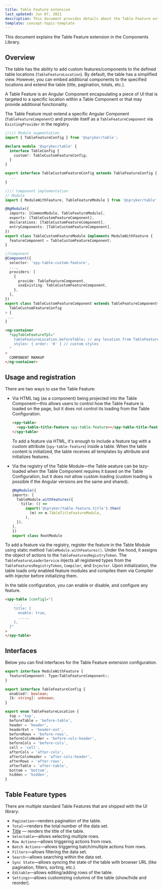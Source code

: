 ```yaml
---
title: Table Feature extension
last_updated: Jun 07, 2021
description: This document provides details about the Table Feature extension in the Components Library.
template: concept-topic-template
---
```


This document explains the Table Feature extension in the Components Library.

## Overview

The table has the ability to add custom features/components to the defined table locations (`TableFeatureLocation`). By default, the table has a simplified view. However, you can embed additional components to the specified locations and extend the table (title, pagination, totals, etc.).

A Table Feature is an Angular Component encapsulating a piece of UI that is targeted to a specific location within a Table Component or that may provide additional functionality.

The Table Feature must extend a specific Angular Component (`TableFeatureComponent`) and provide itself as a `TableFeatureComponent` via `ExistingProvider` in the registry.


```ts
///// Module augmentation
import { TableFeatureConfig } from '@spryker/table';

declare module '@spryker/table' {
  interface TableConfig {
    custom?: TableCustomFeatureConfig;
  }
}

export interface TableCustomFeatureConfig extends TableFeatureConfig {
  ...
}

//// Component implementation
// Module
import { ModuleWithFeature, TableFeatureModule } from '@spryker/table';

@NgModule({
  imports: [CommonModule, TableFeatureModule],
  exports: [TableCustomFeatureComponent],
  declarations: [TableCustomFeatureComponent],
  entryComponents: [TableCustomFeatureComponent],
})
export class TableCustomFeatureModule implements ModuleWithFeature {
  featureComponent = TableCustomFeatureComponent;
}

//Component
@Component({
  selector: 'spy-table-custom-feature',
  ...,
  providers: [
    {
      provide: TableFeatureComponent,
      useExisting: TableCustomFeatureComponent,
    },
  ],
})
export class TableCustomFeatureComponent extends TableFeatureComponent<
  TableCustomFeatureConfig
> {
 ...
}
```
```html
<ng-container
  *spyTableFeatureTpl="
    tableFeatureLocation.beforeTable; // any location from TableFeatureLocation
    styles: { order: '0' } // custom styles
  "
>
  COMPONENT MARKUP
</ng-container>
```

## Usage and registration

There are two ways to use the Table Feature:

- Via HTML tag (as a component) being projected into the Table Component—this allows users to control how the Table Feature is loaded on the page, but it does not control its loading from the Table Configuration.

  ```html
  <spy-table>
    <spy-table-title-feature spy-table-feature></spy-table-title-feature>
  </spy-table>
  ```

  To add a feature via HTML, it's enough to include a feature tag with a custom attribute (`spy-table-feature`) inside a table. When the table content is initialized, the table receives all templates by attribute and initializes features.

- Via the registry of the Table Module—the Table аeature can be lazy-loaded when the Table Component requires it based on the Table Configuration, but it does not allow custom loading (custom loading is possible if the Angular versions are the same and shared).

  ```ts
  @NgModule({
  imports: [
    TableModule.withFeatures({
      title: () =>
        import('@spryker/table.feature.title').then(
          (m) => m.TableTitleFeatureModule,
        ),
    }),
  ],
  })
  export class RootModule
  ```

To add a feature via the registry, register the feature in the Table Module using static method `TableModule.withFeatures()`. Under the hood, it assigns the object of actions to the `TableFeaturesRegistryToken`. The `TableFeatureLoaderService` injects all registered types from the `TableFeaturesRegistryToken`, `Compiler`, and `Injector`. Upon initialization, the table loads only enabled feature modules and compiles them via Compiler with Injector before initializing them.

In the table configuration, you can enable or disable, and configure any feature.

```html
<spy-table [config]="{
    ...,
    title: {
      enable: true,
      ....,
    },
  }"
>
</spy-table>
```


## Interfaces

Below you can find interfaces for the Table Feature extension configuration.

```ts
export interface ModuleWithFeature {
  featureComponent: Type<TableFeatureComponent>;
}

export interface TableFeatureConfig {
  enabled?: boolean;
  [k: string]: unknown;
}

export enum TableFeatureLocation {
  top = 'top',
  beforeTable = 'before-table',
  header = 'header',
  headerExt = 'header-ext',
  beforeRows = 'before-rows',
  beforeColsHeader = 'before-cols-header',
  beforeCols = 'before-cols',
  cell = 'cell',
  afterCols = 'after-cols',
  afterColsHeader = 'after-cols-header',
  afterRows = 'after-rows',
  afterTable = 'after-table',
  bottom = 'bottom',
  hidden = 'hidden',
}
```

## Table Feature types

There are multiple standard Table Features that are shipped with the UI library:

- `Pagination`—renders pagination of the table.
- `Total`—renders the total number of the data set.
- [Title](/docs/marketplace/dev/front-end/table-design/table-feature-extension/table-feature-title.html) — renders the title of the table.
- `Selectable`—allows selecting multiple rows.
- `Row Actions`—allows triggering actions from rows.
- `Batch Actions`—allows triggering batch/multiple actions from rows.
- `Filters`—allows filtering the data set.
- `Search`—allows searching within the data set.
- `Sync State`—allows syncing the state of the table with browser URL (like pagination, filters, sorting, etc.).
- `Editable`—allows editing/adding rows of the table.
- `Settings`—allows customizing columns of the table (show/hide and reorder).
